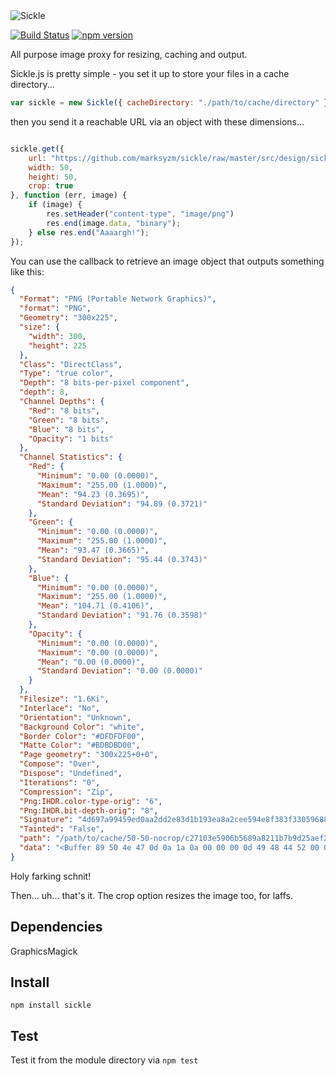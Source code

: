 <img src="https://raw.githubusercontent.com/marksyzm/sickle/master/design/sickle.png" alt="Sickle" />

[![Build Status](https://travis-ci.org/marksyzm/sickle.svg?branch=master)](https://travis-ci.org/marksyzm/sickle)
[![npm version](https://badge.fury.io/js/sickle@2x.png)](http://badge.fury.io/js/sickle)

All purpose image proxy for resizing, caching and output.

Sickle.js is pretty simple - you set it up to store your files in a cache directory...

```javascript
var sickle = new Sickle({ cacheDirectory: "./path/to/cache/directory" });
```

then you send it a reachable URL via an object with these dimensions...

```javascript

sickle.get({
	url: "https://github.com/marksyzm/sickle/raw/master/src/design/sickle.png",
	width: 50,
	height: 50,
	crop: true
}, function (err, image) {
	if (image) {
		res.setHeader("content-type", "image/png")
		res.end(image.data, "binary");
	} else res.end("Aaaargh!");
});
```

You can use the callback to retrieve an image object that outputs something like this:

```json
{
  "Format": "PNG (Portable Network Graphics)",
  "format": "PNG",
  "Geometry": "300x225",
  "size": {
    "width": 300,
    "height": 225
  },
  "Class": "DirectClass",
  "Type": "true color",
  "Depth": "8 bits-per-pixel component",
  "depth": 8,
  "Channel Depths": {
    "Red": "8 bits",
    "Green": "8 bits",
    "Blue": "8 bits",
    "Opacity": "1 bits"
  },
  "Channel Statistics": {
    "Red": {
      "Minimum": "0.00 (0.0000)",
      "Maximum": "255.00 (1.0000)",
      "Mean": "94.23 (0.3695)",
      "Standard Deviation": "94.89 (0.3721)"
    },
    "Green": {
      "Minimum": "0.00 (0.0000)",
      "Maximum": "255.00 (1.0000)",
      "Mean": "93.47 (0.3665)",
      "Standard Deviation": "95.44 (0.3743)"
    },
    "Blue": {
      "Minimum": "0.00 (0.0000)",
      "Maximum": "255.00 (1.0000)",
      "Mean": "104.71 (0.4106)",
      "Standard Deviation": "91.76 (0.3598)"
    },
    "Opacity": {
      "Minimum": "0.00 (0.0000)",
      "Maximum": "0.00 (0.0000)",
      "Mean": "0.00 (0.0000)",
      "Standard Deviation": "0.00 (0.0000)"
    }
  },
  "Filesize": "1.6Ki",
  "Interlace": "No",
  "Orientation": "Unknown",
  "Background Color": "white",
  "Border Color": "#DFDFDF00",
  "Matte Color": "#BDBDBD00",
  "Page geometry": "300x225+0+0",
  "Compose": "Over",
  "Dispose": "Undefined",
  "Iterations": "0",
  "Compression": "Zip",
  "Png:IHDR.color-type-orig": "6",
  "Png:IHDR.bit-depth-orig": "8",
  "Signature": "4d697a99459ed0aa2dd2e83d1b193ea8a2cee594e8f383f33059688b0f50398b",
  "Tainted": "False",
  "path": "/path/to/cache/50-50-nocrop/c27103e5906b5689a8211b7b9d25aef2",
  "data": "<Buffer 89 50 4e 47 0d 0a 1a 0a 00 00 00 0d 49 48 44 52 00 00 01 2c 00 00 00 e1 08 06 00 00 00 72 7c 88 ab 00 00 00 06 62 4b 47 44 00 ff 00 ff 00 ff a0 bd a7 93 ...>"
}
```

Holy farking schnit!

Then... uh... that's it. The crop option resizes the image too, for laffs. 


## Dependencies
GraphicsMagick

## Install
`npm install sickle`

## Test
Test it from the module directory via `npm test`